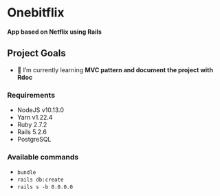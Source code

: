 # Onebitflix

**App based on Netflix using Rails** 
## Project Goals

- 🌱 I’m currently learning **MVC pattern and document the project with Rdoc**

### Requirements

- NodeJS v10.13.0
- Yarn v1.22.4
- Ruby 2.7.2
- Rails 5.2.6
- PostgreSQL

### Available commands

* `bundle`
* `rails db:create`
* `rails s -b 0.0.0.0`












